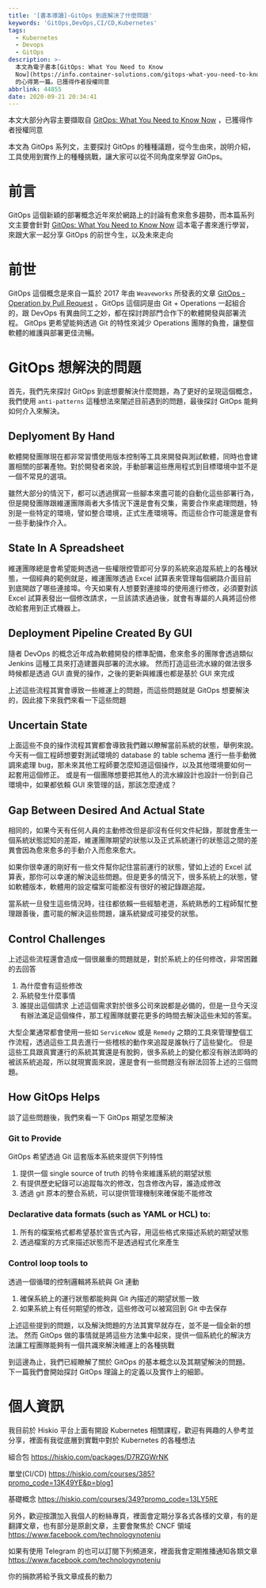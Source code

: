 ```yaml
---
title: '[書本導讀]-GitOps 到底解決了什麼問題'
keywords: 'GitOps,DevOps,CI/CD,Kubernetes'
tags:
  - Kubernetes
  - Devops
  - GitOps
description: >-
  本文為電子書本[GitOps: What You Need to Know
  Now](https://info.container-solutions.com/gitops-what-you-need-to-know-now)
  的心得第一篇。已獲得作者授權同意
abbrlink: 44855
date: 2020-09-21 20:34:41
---
```




本文大部分內容主要擷取自 [GitOps: What You Need to Know Now](https://info.container-solutions.com/gitops-what-you-need-to-know-now) ，已獲得作者授權同意

本文為 GitOps 系列文，主要探討 GitOps 的種種議題，從今生由來，說明介紹，工具使用到實作上的種種挑戰，讓大家可以從不同角度來學習 GitOps。


# 前言
GitOps 這個新穎的部署概念近年來於網路上的討論有愈來愈多趨勢，而本篇系列文主要會針對  [GitOps: What You Need to Know Now](https://info.container-solutions.com/gitops-what-you-need-to-know-now)  這本電子書來進行學習，來跟大家一起分享 GitOps 的前世今生，以及未來走向

# 前世
GitOps 這個概念是來自一篇於 2017 年由 `Weaveworks` 所發表的文章 [GitOps - Operation by Pull Request](https://www.weave.works/blog/gitops-operations-by-pull-request) 。GitOps 這個詞是由 Git + Operations 一起組合的，跟 DevOps 有異曲同工之妙，都在探討跨部門合作下的軟體開發與部署流程。 GitOps 更希望能夠透過 Git 的特性來減少 Operations 團隊的負擔，讓整個軟體的維護與部署更佳流暢。

# GitOps 想解決的問題
首先，我們先來探討 GitOps 到底想要解決什麼問題，為了更好的呈現這個概念，我們使用 `anti-patterns` 這種想法來闡述目前遇到的問題，最後探討 GitOps 能夠如何介入來解決。

## Deplyoment By Hand
軟體開發團隊現在都非常習慣使用版本控制等工具來開發與測試軟體，同時也會建置相關的部署產物。對於開發者來說，手動部署這些應用程式到目標環境中並不是一個不常見的選項。

雖然大部分的情況下，都可以透過撰寫一些腳本來盡可能的自動化這些部署行為，但是開發團隊跟維運團隊兩者大多情況下還是會有交集，需要合作來處理問題，特別是一些特定的環境，譬如整合環境，正式生產環境等。而這些合作可能還是會有一些手動操作介入。

## State In A Spreadsheet
維運團隊總是會希望能夠透過一些權限控管即可分享的系統來追蹤系統上的各種狀態，一個經典的範例就是，維運團隊透過 Excel 試算表來管理每個網路介面目前到底開啟了哪些連接埠。今天如果有人想要對連接埠的使用進行修改，必須要對該 Excel 試算表發出一個修改請求，一旦該請求通過後，就會有專屬的人員將這份修改給套用到正式機器上。


## Deployment Pipeline Created By GUI
隨者 DevOps 的概念近年成為軟體開發的標準配備，愈來愈多的團隊會透過類似 Jenkins 這種工具來打造建置與部署的流水線。 然而打造這些流水線的做法很多時候都是透過 GUI 直覺的操作，之後的更新與維護也都是基於 GUI 來完成

上述這些流程其實會導致一些維運上的問題，而這些問題就是 GitOps 想要解決的，因此接下來我們來看一下這些問題

## Uncertain State
上面這些不良的操作流程其實都會導致我們難以瞭解當前系統的狀態，舉例來說。今天有一個工程師想要對測試環境的 database 的 table schema 進行一些手動微調來處理 bug，那未來其他工程師要怎麼知道這個操作，以及其他環境要如何一起套用這個修正。
或是有一個團隊想要把其他人的流水線設計也設計一份到自己環境中，如果都依賴 GUI 來管理的話，那該怎麼達成？

## Gap Between Desired And Actual State
相同的，如果今天有任何人員的主動修改但是卻沒有任何文件紀錄，那就會產生一個系統狀態認知的差距，維運團隊期望的狀態以及正式系統運行的狀態這之間的差異會因為愈來愈多的手動介入而愈來愈大。

如果你很幸運的剛好有一些文件幫你記住當前運行的狀態，譬如上述的 Excel 試算表，那你可以幸運的解決這些問題。但是更多的情況下，很多系統上的狀態，譬如軟體版本，軟體用的設定檔案可能都沒有很好的被記錄跟追蹤。

當系統一旦發生這些情況時，往往都依賴一些經驗老道，系統熟悉的工程師幫忙整理跟善後，盡可能的解決這些問題，讓系統變成可接受的狀態。


## Control Challenges
上述這些流程還會造成一個很嚴重的問題就是，對於系統上的任何修改，非常困難的去回答
1. 為什麼會有這些修改
2. 系統發生什麼事情
3. 誰提出這個請求
上述這個需求對於很多公司來說都是必備的，但是一旦今天沒有辦法滿足這個條件，那工程團隊就要花更多的時間去解決這些未知的答案。

大型企業通常都會使用一些如 `ServiceNow` 或是 `Remedy` 之類的工具來管理整個工作流程，透過這些工具去進行一些稽核的動作來追蹤是誰執行了這些變化。
但是這些工具跟真實運行的系統其實還是有脫鉤，很多系統上的變化都沒有辦法即時的被該系統追蹤，所以就現實面來說，還是會有一些問題沒有辦法回答上述的三個問題。


## How GitOps Helps
談了這些問題後，我們來看一下 GitOps 期望怎麼解決

### Git to Provide
GitOps 希望透過 Git 這套版本系統來提供下列特性
1. 提供一個 single source of truth 的特令來維護系統的期望狀態
2. 有提供歷史紀錄可以追蹤每次的修改，包含修改內容，誰造成修改
3. 透過 git 原本的整合系統，可以提供管理機制來確保能不能修改
### Declarative data formats (such as YAML or HCL) to:
1. 所有的檔案格式都希望基於宣告式內容，用這些格式來描述系統的期望狀態
2. 透過檔案的方式來描述狀態而不是透過程式化來產生

### Control loop tools to
透過一個循環的控制邏輯將系統與 Git 連動
1. 確保系統上的運行狀態都能夠與 Git 內描述的期望狀態一致
2. 如果系統上有任何期望的修改，這些修改可以被寫回到 Git 中去保存


上述這些提到的問題，以及解決問題的方法其實早就存在，並不是一個全新的想法。
然而 GitOps 做的事情就是將這些方法集中起來，提供一個系統化的解決方法讓工程團隊能夠有一個共識來解決維運上的各種挑戰

到這邊為止，我們已經瞭解了關於 GitOps 的基本概念以及其期望解決的問題。
下一篇我們會開始探討 GitOps 理論上的定義以及實作上的細節。

# 個人資訊
我目前於 Hiskio 平台上面有開設 Kubernetes 相關課程，歡迎有興趣的人參考並分享，裡面有我從底層到實戰中對於 Kubernetes 的各種想法

組合包
https://hiskio.com/packages/D7RZGWrNK

單堂(CI/CD)
https://hiskio.com/courses/385?promo_code=13K49YE&p=blog1

基礎概念
https://hiskio.com/courses/349?promo_code=13LY5RE

另外，歡迎按讚加入我個人的粉絲專頁，裡面會定期分享各式各樣的文章，有的是翻譯文章，也有部分是原創文章，主要會聚焦於 CNCF 領域
https://www.facebook.com/technologynoteniu

如果有使用 Telegram 的也可以訂閱下列頻道來，裡面我會定期推播通知各類文章
https://www.facebook.com/technologynoteniu

你的捐款將給予我文章成長的動力
<script type="text/javascript" src="https://cdnjs.buymeacoffee.com/1.0.0/button.prod.min.js" data-name="bmc-button" data-slug="hwchiu" data-color="#000000" data-emoji=""  data-font="Cookie" data-text="Buy me a coffee" data-outline-color="#fff" data-font-color="#fff" data-coffee-color="#fd0" ></script>



